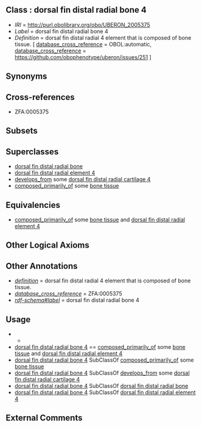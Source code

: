 
## Class : dorsal fin distal radial bone 4

 * *IRI* = http://purl.obolibrary.org/obo/UBERON_2005375
 * *Label* = dorsal fin distal radial bone 4
 * *Definition* = dorsal fin distal radial 4 element that is composed of bone tissue. [ [database_cross_reference](../../ef/oboInOwl#hasDbXref.md) = OBOL:automatic, [database_cross_reference](../../ef/oboInOwl#hasDbXref.md) = https://github.com/obophenotype/uberon/issues/251 ]

## Synonyms


## Cross-references

 * ZFA:0005375

## Subsets


## Superclasses

 * [dorsal fin distal radial bone](../../UBERON/36/UBERON_2000936.md)
 * [dorsal fin distal radial element 4](../../UBERON/75/UBERON_2105375.md)
 * [develops_from](../../RO/02/RO_0002202.md) some [dorsal fin distal radial cartilage 4](../../UBERON/75/UBERON_2205375.md)
 * [composed_primarily_of](../../RO/73/RO_0002473.md) some [bone tissue](../../UBERON/81/UBERON_0002481.md)

## Equivalencies

 * [composed_primarily_of](../../RO/73/RO_0002473.md) some [bone tissue](../../UBERON/81/UBERON_0002481.md) and [dorsal fin distal radial element 4](../../UBERON/75/UBERON_2105375.md)

## Other Logical Axioms


## Other Annotations

 * *[definition](../../IAO/15/IAO_0000115.md)* = dorsal fin distal radial 4 element that is composed of bone tissue.
 * *[database_cross_reference](../../ef/oboInOwl#hasDbXref.md)* = ZFA:0005375
 * *[rdf-schema#label](../../el/rdf-schema#label.md)* = dorsal fin distal radial bone 4

## Usage

 * -
 * [dorsal fin distal radial bone 4](../../UBERON/75/UBERON_2005375.md) == [composed_primarily_of](../../RO/73/RO_0002473.md) some [bone tissue](../../UBERON/81/UBERON_0002481.md) and [dorsal fin distal radial element 4](../../UBERON/75/UBERON_2105375.md)
 * [dorsal fin distal radial bone 4](../../UBERON/75/UBERON_2005375.md) SubClassOf [composed_primarily_of](../../RO/73/RO_0002473.md) some [bone tissue](../../UBERON/81/UBERON_0002481.md)
 * [dorsal fin distal radial bone 4](../../UBERON/75/UBERON_2005375.md) SubClassOf [develops_from](../../RO/02/RO_0002202.md) some [dorsal fin distal radial cartilage 4](../../UBERON/75/UBERON_2205375.md)
 * [dorsal fin distal radial bone 4](../../UBERON/75/UBERON_2005375.md) SubClassOf [dorsal fin distal radial bone](../../UBERON/36/UBERON_2000936.md)
 * [dorsal fin distal radial bone 4](../../UBERON/75/UBERON_2005375.md) SubClassOf [dorsal fin distal radial element 4](../../UBERON/75/UBERON_2105375.md)

## External Comments

